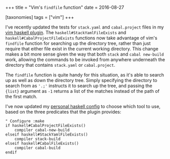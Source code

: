 +++
title = "Vim's `findfile` function"
date = 2016-08-27

[taxonomies]
tags = ["vim"]
+++

I've recently updated the tests for `stack.yaml` and `cabal.project` files in my
[vim haskell plugin](https://github.com/elliottt/vim-haskell). The
`haskell#StackYamlFileExists` and `haskell#CabalProjectFileExists` functions now
take advantage of vim's `findfile` function for searching up the directory tree,
rather than just require that either file exist in the current working
directory. This change makes a bit more sense given the way that both `stack`
and `cabal new-build` work, allowing the commands to be invoked from anywhere
underneath the directory that contains `stack.yaml` or `cabal.project`.

The `findfile` function is quite handy for this situation, as it's able to
search up as well as down the directory tree. Simply specifying the directory to
search from as `'.;'` instructs it to search up the tree, and passing the
`{list}` argument as `-1` returns a list of the matches instead of the path of
the first match.

I've now updated my
[personal haskell config](https://github.com/elliottt/vim-config/blob/master/after/syntax/haskell.vim)
to choose which tool to use, based on the three predicates that the plugin
provides:

```vim
" Configure :make
if haskell#CabalProjectFileExists()
    compiler cabal-new-build
elseif haskell#StackYamlFileExists()
    compiler stack-build
elseif haskell#CabalFileExists()
    compiler cabal-build
endif
```
